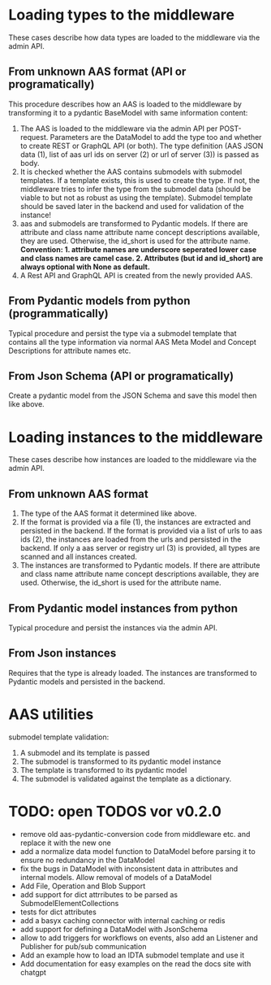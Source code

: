 
# Loading types to the middleware

These cases describe how data types are loaded to the middleware via the admin API. 

## From unknown AAS format (API or programatically)

This procedure describes how an AAS is loaded to the middleware by transforming it to a pydantic BaseModel with same information content:

1. The AAS is loaded to the middleware via the admin API per POST-request. Parameters are the DataModel to add the type too and whether to create REST or GraphQL API (or both). The type definition (AAS JSON data (1), list of aas url ids on server (2) or url of server (3)) is passed as body. 
2. It is checked whether the AAS contains submodels with submodel templates. If a template exists, this is used to create the type. If not, the middleware tries to infer the type from the submodel data (should be viable to but not as robust as using the template). Submodel template should be saved later in the backend and used for validation of the instance!
3. aas and submodels are transformed to Pydantic models. If there are attribute and class name attribute name concept descriptions available, they are used. Otherwise, the id_short is used for the attribute name. **Convention: 1. attribute names are underscore seperated lower case and class names are camel case. 2. Attributes (but id and id_short) are always optional with None as default.** 
4. A Rest API and GraphQL API is created from the newly provided AAS. 

## From Pydantic models from python (programmatically)

Typical procedure and persist the type via a submodel template that contains all the type information via normal AAS Meta Model and Concept Descriptions for attribute names etc. 

## From Json Schema (API or programatically)

Create a pydantic model from the JSON Schema and save this model then like above. 

# Loading instances to the middleware

These cases describe how instances are loaded to the middleware via the admin API.

## From unknown AAS format

1. The type of the AAS format it determined like above.
2. If the format is provided via a file (1), the instances are extracted and persisted in the backend. If the format is provided via a list of urls to aas ids (2), the instances are loaded from the urls and persisted in the backend. If only a aas server or registry url (3) is provided, all types are scanned and all instances created. 
3. The instances are transformed to Pydantic models. If there are attribute and class name attribute name concept descriptions available, they are used. Otherwise, the id_short is used for the attribute name. 

## From Pydantic model instances from python

Typical procedure and persist the instances via the admin API.

## From Json instances

Requires that the type is already loaded. The instances are transformed to Pydantic models and persisted in the backend. 

# AAS utilities

submodel template validation: 
1. A submodel and its template is passed
2. The submodel is transformed to its pydantic model instance
3. The template is transformed to its pydantic model
4. The submodel is validated against the template as a dictionary.





# TODO: open TODOS vor v0.2.0

- remove old aas-pydantic-conversion code from middleware etc. and replace it with the new one
- add a normalize data model function to DataModel before parsing it to ensure no redundancy in the DataModel
- fix the bugs in DataModel with inconsistent data in attributes and internal models. Allow removal of models of a DataModel
- Add File, Operation and Blob Support
- add support for dict attrributes to be parsed as SubmodelElementCollections
- tests for dict attributes
- add a basyx caching connector with internal caching or redis
- add support for defining a DataModel with JsonSchema
- allow to add triggers for workflows on events, also add an Listener and Publisher for pub/sub communication
- Add an example how to load an IDTA submodel template and use it
- Add documentation for easy examples on the read the docs site with chatgpt
